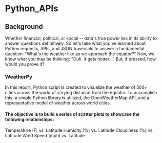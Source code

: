 # Python_APIs

## Background
Whether financial, political, or social -- data's true power lies in its ability to answer questions definitively. So let's take what you've learned about Python requests, APIs, and JSON traversals to answer a fundamental question: "What's the weather like as we approach the equator?"
Now, we know what you may be thinking: "Duh. It gets hotter..."
But, if pressed, how would you prove it?

### WeatherPy
In this report, Python script is created to visualize the weather of 500+ cities across the world of varying distance from the equator. To accomplish this, a simple Python library is utilized, the OpenWeatherMap API, and a representative model of weather across world cities.

#### The objective is to build a series of scatter plots to showcase the following relationships:
Temperature (F) vs. Latitude
Humidity (%) vs. Latitude
Cloudiness (%) vs. Latitude
Wind Speed (mph) vs. Latitude
